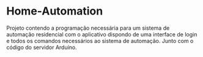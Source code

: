 # Home-Automation
Projeto contendo a programação necessária para um sistema de automação residencial com o aplicativo dispondo de uma interface de login e todos os comandos necessários ao sistema de automação. Junto com o código do servidor Arduíno.
